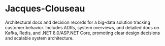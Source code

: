 # Jacques-Clouseau
Architectural docs and decision records for a big-data solution tracking customer behavior. Includes ADRs, system overviews, and detailed docs on Kafka, Redis, and .NET 8.0/ASP.NET Core, promoting clear design decisions and scalable system architecture.
